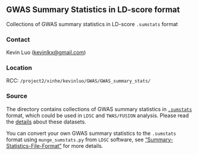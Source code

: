 ## GWAS Summary Statistics in LD-score format

Collections of GWAS summary statistics in LD-score `.sumstats` format

### Contact
Kevin Luo (kevinlkx@gmail.com)

### Location

RCC: 
`/project2/xinhe/kevinluo/GWAS/GWAS_summary_stats/`

### Source

The directory contains collections of GWAS summary statistics in [`.sumstats`](https://github.com/bulik/ldsc/wiki/Summary-Statistics-File-Format) format, which could be used in `LDSC` and `TWAS/FUSION` analysis. Please read the [details](`https://kevinlkx.github.io/analysis_pipelines/GWAS_sumstats.html`) about these datasets.

You can convert your own GWAS summary statistics to the `.sumstats` format using `munge_sumstats.py` from `LDSC` software, see [“Summary-Statistics-File-Format”](https://github.com/bulik/ldsc/wiki/Summary-Statistics-File-Format) for more details.

